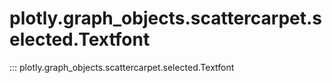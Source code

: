 # plotly.graph_objects.scattercarpet.selected.Textfont

::: plotly.graph_objects.scattercarpet.selected.Textfont
